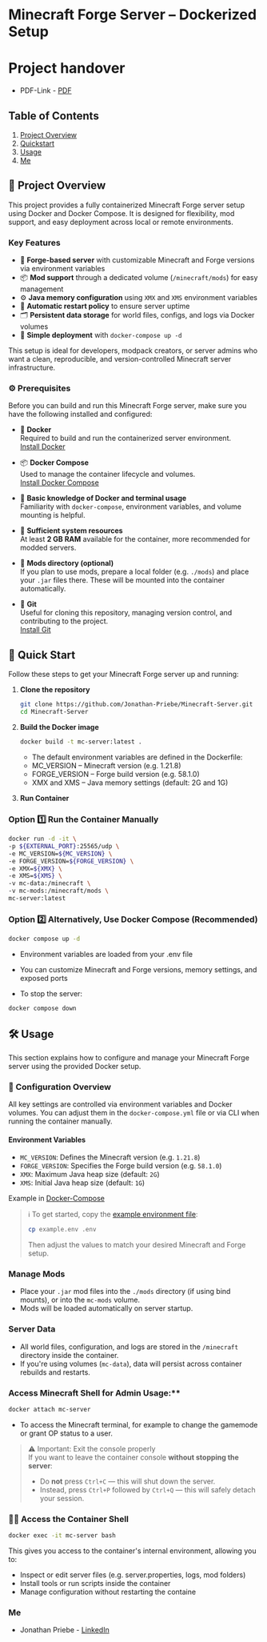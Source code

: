 # Minecraft Forge Server – Dockerized Setup

# Project handover
   - PDF-Link - [PDF](<./Minecraft Server Checkliste.pdf>)

## Table of Contents

1. [Project Overview](#-project-overview)
2. [Quickstart](#-quick-start)
3. [Usage](#%EF%B8%8F-usage)
4. [Me](#me)

## 🧱 Project Overview

This project provides a fully containerized Minecraft Forge server setup using Docker and Docker Compose. It is designed for flexibility, mod support, and easy deployment across local or remote environments.

### Key Features

- 🧩 **Forge-based server** with customizable Minecraft and Forge versions via environment variables  
- 📦 **Mod support** through a dedicated volume (`/minecraft/mods`) for easy management  
- ⚙️ **Java memory configuration** using `XMX` and `XMS` environment variables  
- 🔁 **Automatic restart policy** to ensure server uptime  
- 🗂️ **Persistent data storage** for world files, configs, and logs via Docker volumes  
- 🚀 **Simple deployment** with `docker-compose up -d`  

This setup is ideal for developers, modpack creators, or server admins who want a clean, reproducible, and version-controlled Minecraft server infrastructure.

### ⚙️ Prerequisites

Before you can build and run this Minecraft Forge server, make sure you have the following installed and configured:

- 🐳 **Docker**  
  Required to build and run the containerized server environment.  
  [Install Docker](https://docs.docker.com/get-docker)

- 📦 **Docker Compose**  
  Used to manage the container lifecycle and volumes.  
  [Install Docker Compose](https://docs.docker.com/compose/install)

- 🧠 **Basic knowledge of Docker and terminal usage**  
  Familiarity with `docker-compose`, environment variables, and volume mounting is helpful.

- 💾 **Sufficient system resources**  
  At least **2 GB RAM** available for the container, more recommended for modded servers.

- 📁 **Mods directory (optional)**  
  If you plan to use mods, prepare a local folder (e.g. `./mods`) and place your `.jar` files there. These will be mounted into the container automatically.

- 🧬 **Git**  
  Useful for cloning this repository, managing version control, and contributing to the project.  
  [Install Git](https://git-scm.com/downloads)

## 🚀 Quick Start

Follow these steps to get your Minecraft Forge server up and running:

1. **Clone the repository**
    ```bash
    git clone https://github.com/Jonathan-Priebe/Minecraft-Server.git
    cd Minecraft-Server
    ```

2. **Build the Docker image**

   ```bash
   docker build -t mc-server:latest .
   ```
   - The default environment variables are defined in the Dockerfile:
   - MC_VERSION – Minecraft version (e.g. 1.21.8)
   - FORGE_VERSION – Forge build version (e.g. 58.1.0)
   - XMX and XMS – Java memory settings (default: 2G and 1G)

3. **Run Container**

### Option 1️⃣ Run the Container Manually

  ```bash
  docker run -d -it \
  -p ${EXTERNAL_PORT}:25565/udp \
  -e MC_VERSION=${MC_VERSION} \
  -e FORGE_VERSION=${FORGE_VERSION} \
  -e XMX=${XMX} \
  -e XMS=${XMS} \
  -v mc-data:/minecraft \
  -v mc-mods:/minecraft/mods \
  mc-server:latest
  ```

### Option 2️⃣ Alternatively, Use Docker Compose (Recommended)

  ```bash
  docker compose up -d
  ```
  - Environment variables are loaded from your .env file

  - You can customize Minecraft and Forge versions, memory settings, and exposed ports

  - To stop the server:

  ```bash
  docker compose down
  ```

## 🛠️ Usage

This section explains how to configure and manage your Minecraft Forge server using the provided Docker setup.

### 🔧 Configuration Overview

All key settings are controlled via environment variables and Docker volumes. You can adjust them in the `docker-compose.yml` file or via CLI when running the container manually.

#### Environment Variables

- `MC_VERSION`: Defines the Minecraft version (e.g. `1.21.8`)
- `FORGE_VERSION`: Specifies the Forge build version (e.g. `58.1.0`)
- `XMX`: Maximum Java heap size (default: `2G`)
- `XMS`: Initial Java heap size (default: `1G`)

Example in [Docker-Compose](./docker-compose.yml)

> ℹ️ To get started, copy the [example environment file](./example.env):
> ```bash
> cp example.env .env
> ```
> Then adjust the values to match your desired Minecraft and Forge setup.


### Manage Mods

- Place your `.jar` mod files into the `./mods` directory (if using bind mounts), or into the `mc-mods` volume.
- Mods will be loaded automatically on server startup.

### Server Data

- All world files, configuration, and logs are stored in the `/minecraft` directory inside the container.
- If you're using volumes (`mc-data`), data will persist across container rebuilds and restarts.

### Access Minecraft Shell for Admin Usage:**

```bash
docker attach mc-server
```

- To access the Minecraft terminal, for example to change the gamemode or grant OP status to a user.

> ⚠️ Important: Exit the console properly  
> If you want to leave the container console **without stopping the server**:
> - Do **not** press `Ctrl+C` — this will shut down the server.
> - Instead, press `Ctrl+P` followed by `Ctrl+Q` — this will safely detach your session.

### 🧑‍💻 Access the Container Shell

```bash
docker exec -it mc-server bash
```

This gives you access to the container's internal environment, allowing you to:
- Inspect or edit server files (e.g. server.properties, logs, mod folders)
- Install tools or run scripts inside the container
- Manage configuration without restarting the containe

### Me

- Jonathan Priebe - [LinkedIn](https://www.linkedin.com/in/jonathan-p-34471b1a5/)
